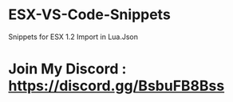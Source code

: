 # ESX-VS-Code-Snippets
Snippets for ESX 1.2
Import in Lua.Json 


# Join My Discord : https://discord.gg/BsbuFB8Bss
